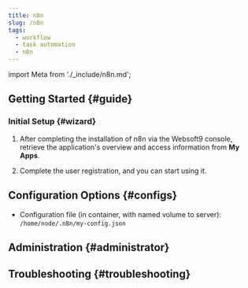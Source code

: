 ```yaml
---
title: n8n
slug: /n8n
tags:
  - workflow
  - task automation
  - n8n
---
```


import Meta from './\_include/n8n.md';

<Meta name="meta" />

## Getting Started {#guide}

### Initial Setup {#wizard}

1. After completing the installation of n8n via the Websoft9 console, retrieve the application's overview and access information from **My Apps**.

2. Complete the user registration, and you can start using it.

## Configuration Options {#configs}

- Configuration file (in container, with named volume to server): `/home/node/.n8n/my-config.json`

## Administration {#administrator}

## Troubleshooting {#troubleshooting}
